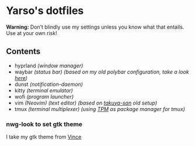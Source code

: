 <!--![code-editor](./images/vim.png)-->

<!--![window-manager](./images/i3.jpg)-->

<!--![app-launcher_and_notifications](./images/rofi_and_dunst.png)-->

# Yarso's dotfiles

**Warning:** Don’t blindly use my settings unless you know what that entails. Use at your own risk!

## Contents

- hyprland _(window manager)_
- waybar _(status bar) (based on my old polybar configuration, take a look [here](https://github.com/yarso17/dotfiles/tree/b15e0a7b570f21eadcd10224a8fba1920c863635))_
- dunst _(notification-daemon)_
- kitty _(terminal emulator)_
- wofi _(program launcher)_
- vim _(Neovim) (text editor) (based on [takuya-san](https://github.com/craftzdog) old setup)_
- tmux _(terminal multiplexer) (using [TPM](https://github.com/tmux-plugins/tpm) as package manager for tmux)_

### nwg-look to set gtk theme

I take my gtk theme from [Vince](https://github.com/vinceliuice)
